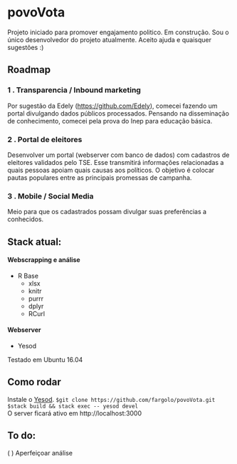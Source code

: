 # povoVota

Projeto iniciado para promover engajamento politico. Em construção. Sou o único desenvolvedor do projeto atualmente. Aceito ajuda e quaisquer sugestões :)

## Roadmap
### 1 . Transparencia / Inbound marketing
Por sugestão da Edely (https://github.com/Edely), comecei fazendo um portal divulgando dados públicos processados.
Pensando na disseminação de conhecimento, comecei pela prova do Inep para educação básica.

### 2 . Portal de eleitores
Desenvolver um portal (webserver com banco de dados) com cadastros de eleitores validados pelo TSE.
Esse transmitirá informações relacionadas a quais pessoas apoiam quais causas aos políticos. O objetivo é colocar pautas populares entre as principais promessas de campanha.

### 3 . Mobile / Social Media
Meio para que os cadastrados possam divulgar suas preferências a conhecidos.

## Stack atual:
#### Webscrapping e análise 
* R Base
    * xlsx
    * knitr
    * purrr
    * dplyr
    * RCurl
#### Webserver
* Yesod

Testado em Ubuntu 16.04

## Como rodar
Instale o [Yesod](https://www.yesodweb.com/).
`$git clone https://github.com/fargolo/povoVota.git`  
`$stack build && stack exec -- yesod devel`  
O server ficará ativo em http://localhost:3000  

## To do:
( ) Aperfeiçoar análise  
